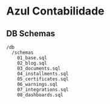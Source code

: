 # Azul Contabilidade
## DB Schemas

```pgsql
/db
  /schemas
    01_base.sql
    02_blog.sql
    03_documents.sql
    04_installments.sql
    05_certificates.sql
    06_warnings.sql
    07_integrations.sql
    08_dashboards.sql
```
